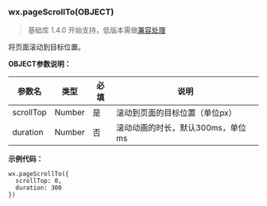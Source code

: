 <!-- https://developers.weixin.qq.com/miniprogram/dev/api/scroll.html -->

### wx.pageScrollTo(OBJECT)

> 基础库 1.4.0 开始支持，低版本需做[兼容处理](https://developers.weixin.qq.com/miniprogram/dev/framework/compatibility.html)

将页面滚动到目标位置。

**OBJECT参数说明：**

  参数名      |  类型     |  必填 |  说明                    
--------------|-----------|-------|--------------------------
  scrollTop   |  Number   |  是   |滚动到页面的目标位置（单位px）
  duration    |  Number   |  否   |滚动动画的时长，默认300ms，单位 ms

**示例代码：**

    wx.pageScrollTo({
      scrollTop: 0,
      duration: 300
    })

